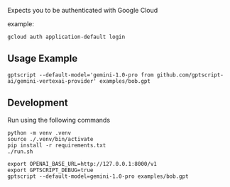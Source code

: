 Expects you to be authenticated with Google Cloud

example:
```
gcloud auth application-default login
```

## Usage Example

```
gptscript --default-model='gemini-1.0-pro from github.com/gptscript-ai/gemini-vertexai-provider' examples/bob.gpt
```

## Development

Run using the following commands

```
python -m venv .venv
source ./.venv/bin/activate
pip install -r requirements.txt
./run.sh
```

```
export OPENAI_BASE_URL=http://127.0.0.1:8000/v1
export GPTSCRIPT_DEBUG=true
gptscript --default-model=gemini-1.0-pro examples/bob.gpt
```
